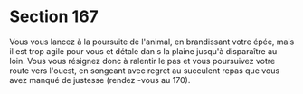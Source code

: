 # Section 167

Vous vous lancez à la poursuite de l'animal, en brandissant votre
épée, mais il est trop agile pour vous et détale dan s la plaine
jusqu'à disparaître au loin. Vous vous résignez donc à ralentir le
pas et vous poursuivez votre route vers l'ouest, en songeant avec
regret au succulent repas que vous avez manqué de justesse
(rendez -vous au  170).